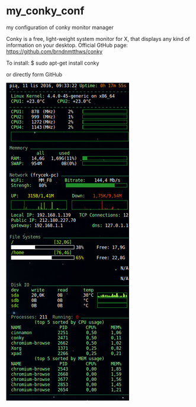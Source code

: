 # my_conky_conf
my configuration of conky monitor manager

Conky is a free, light-weight system monitor for X, that displays any kind of information on your desktop.
Official GtHub page: https://github.com/brndnmtthws/conky

To install: 
$ sudo apt-get install conky

or directly form GitHub


![alt tag](https://github.com/fryderykg/my_conky_conf/blob/master/conky.png)
